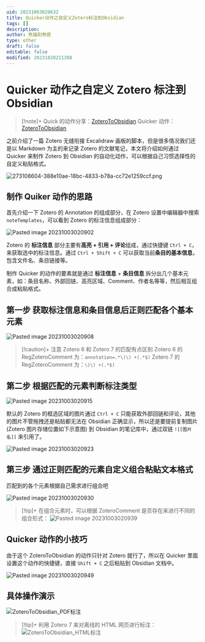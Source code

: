 ```yaml
---
uid: 20231003020632
title: Quicker动作之自定义Zotero标注到Obsidian
tags: []
description: 
author: 熊猫别熬夜
type: other
draft: false
editable: false
modified: 20231020211308
---
```


# Quicker 动作之自定义 Zotero 标注到 Obsidian

> [!note]+ Quick 的动作分享：[ZoteroToObsidian](https://getquicker.net/Sharedaction?code=b7727e44-4933-4ec5-8103-08dbc1cb1ea7)
> Quicker 动作：[ZoteroToObsidian](https://getquicker.net/Sharedaction?code=b7727e44-4933-4ec5-8103-08dbc1cb1ea7)

 之前介绍了一篇 Zotero 无缝衔接 Excalidraw 画板的脚本，但是很多情况我们还是以 Markdown 为主的来记录 Zotero 的文献笔记，本文将介绍如何通过 Quicker 来制作 Zotero 到 Obsidian 的自动化动作，可以根据自己习惯选择性的自定义粘贴格式。

![273108604-388e10ae-18bc-4833-b78a-cc72e1259ccf.png](https://cdn.pkmer.cn/images/202310202114602.png!pkmer)


## 制作 Quiker 动作的思路

首先介绍一下 Zotero 的 Annotation 的组成部分，在 Zotero 设置中编辑器中搜索 `noteTemplates`，可以看到 Zotero 的标注信息组成部分：

![Pasted image 20231003020902](https://cdn.pkmer.cn/images/202310202110508.png!pkmer)

Zotero 的 **标注信息** 部分主要有**高亮 + 引用 + 评论**组成，通过快捷键 `Ctrl + C`，来获取选中的标注信息。通过 `Ctrl + Shift + C` 可以获取当前**条目的基本信息**，包含文件名、条目链接等。

制作 Quicker 的动作的要素就是通过 **标注信息** + **条目信息** 拆分出几个基本元素，如：条目名称、外部回链、高亮区域、Comment、作者名等等，然后相互组合成粘贴格式。

## 第一步 获取标注信息和条目信息后正则匹配各个基本元素

![Pasted image 20231003020908](https://cdn.pkmer.cn/images/202310202110264.png!pkmer)

> [!caution]+ 注意 Zotero 6 和 Zotero 7 的匹配有点区别
> Zotero 6 的 RegZoteroComment 为：`annotation=.*\)\) +(.*$)`
> Zotero 7 的 RegZoteroComment 为：`\)\) +(.*$)`

## 第二步 根据匹配的元素判断标注类型

![Pasted image 20231003020915](https://cdn.pkmer.cn/images/202310202111829.png!pkmer)

默认的 Zotero 的框选区域的图片通过 `Ctrl + C` 只能获取外部回链和评论，其他的图片不管拖拽还是粘贴都无法在 Obsidian 正确显示，所以还是要提前复制图片 (Zotero 图片存储位置如下示意图) 到 Obsidian 的笔记库中，通过双链 `![[图片名]]` 来引用了。

![Pasted image 20231003020923](https://cdn.pkmer.cn/images/202310202111943.png!pkmer)

## 第三步 通过正则匹配的元素自定义组合粘贴文本格式

匹配到的各个元素根据自己需求进行组合吧

![Pasted image 20231003020930](https://cdn.pkmer.cn/images/202310202111612.png!pkmer)

> [!tip]+ 在组合元素时，可以根据 ZoteroComment 是否存在来进行不同的组合形式：
>![Pasted image 20231003020939](https://cdn.pkmer.cn/images/202310202111648.png!pkmer)

## Quicker 动作的小技巧

由于这个 ZoteroToObsidian 的动作只针对 Zotero 就行了，所以在 Quicker 里面设置这个动作的快捷键，直接 `Shift + C` 之后粘贴到 Obsidian 文档中。

![Pasted image 20231003020949](https://cdn.pkmer.cn/images/202310202111453.png!pkmer)

## 具体操作演示

![ZoteroToObsidian_PDF标注](https://cdn.pkmer.cn/images/202310202112805.gif)

> [!tip]+ 利用 Zotero 7 来对离线的 HTML 网页进行标注：
> ![ZoteroToObsidian_HTML标注](https://cdn.pkmer.cn/images/202310202112614.gif)
